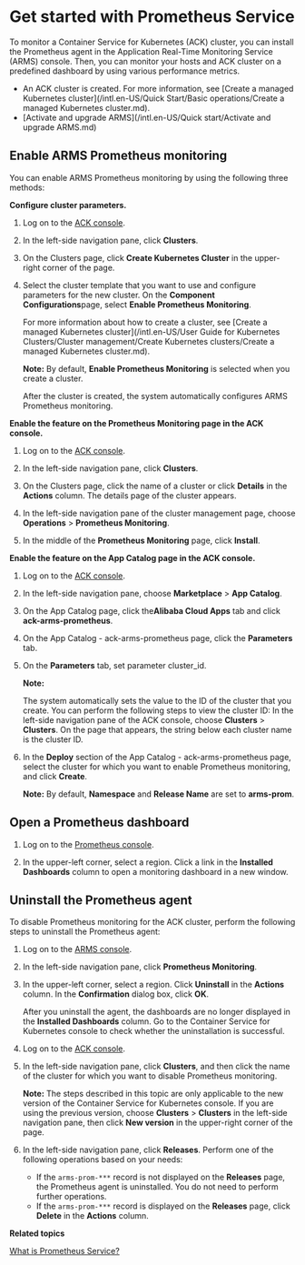 # Get started with Prometheus Service

To monitor a Container Service for Kubernetes \(ACK\) cluster, you can install the Prometheus agent in the Application Real-Time Monitoring Service \(ARMS\) console. Then, you can monitor your hosts and ACK cluster on a predefined dashboard by using various performance metrics.

-   An ACK cluster is created. For more information, see [Create a managed Kubernetes cluster](/intl.en-US/Quick Start/Basic operations/Create a managed Kubernetes cluster.md).
-   [Activate and upgrade ARMS](/intl.en-US/Quick start/Activate and upgrade ARMS.md)

## Enable ARMS Prometheus monitoring

You can enable ARMS Prometheus monitoring by using the following three methods:

**Configure cluster parameters.**

1.  Log on to the [ACK console](https://cs.console.aliyun.com).

2.  In the left-side navigation pane, click **Clusters**.

3.  On the Clusters page, click **Create Kubernetes Cluster** in the upper-right corner of the page.

4.  Select the cluster template that you want to use and configure parameters for the new cluster. On the **Component Configurations**page, select **Enable Prometheus Monitoring**.

    For more information about how to create a cluster, see [Create a managed Kubernetes cluster](/intl.en-US/User Guide for Kubernetes Clusters/Cluster management/Create Kubernetes clusters/Create a managed Kubernetes cluster.md).

    **Note:** By default, **Enable Prometheus Monitoring** is selected when you create a cluster.

    After the cluster is created, the system automatically configures ARMS Prometheus monitoring.


**Enable the feature on the Prometheus Monitoring page in the ACK console.**

1.  Log on to the [ACK console](https://cs.console.aliyun.com).

2.  In the left-side navigation pane, click **Clusters**.

3.  On the Clusters page, click the name of a cluster or click **Details** in the **Actions** column. The details page of the cluster appears.

4.  In the left-side navigation pane of the cluster management page, choose **Operations** \> **Prometheus Monitoring**.

5.  In the middle of the **Prometheus Monitoring** page, click **Install**.


**Enable the feature on the App Catalog page in the ACK console.**

1.  Log on to the [ACK console](https://cs.console.aliyun.com).

2.  In the left-side navigation pane, choose **Marketplace** \> **App Catalog**.

3.  On the App Catalog page, click the**Alibaba Cloud Apps** tab and click **ack-arms-prometheus**.

4.  On the App Catalog - ack-arms-prometheus page, click the **Parameters** tab.

5.  On the **Parameters** tab, set parameter cluster\_id.

    **Note:**

    The system automatically sets the value to the ID of the cluster that you create. You can perform the following steps to view the cluster ID: In the left-side navigation pane of the ACK console, choose **Clusters** \> **Clusters**. On the page that appears, the string below each cluster name is the cluster ID.

6.  In the **Deploy** section of the App Catalog - ack-arms-prometheus page, select the cluster for which you want to enable Prometheus monitoring, and click **Create**.

    **Note:** By default, **Namespace** and **Release Name** are set to **arms-prom**.


## Open a Prometheus dashboard

1.  Log on to the [Prometheus console](https://prometheus.console.aliyun.com/#/home).

2.  In the upper-left corner, select a region. Click a link in the **Installed Dashboards** column to open a monitoring dashboard in a new window.


## Uninstall the Prometheus agent

To disable Prometheus monitoring for the ACK cluster, perform the following steps to uninstall the Prometheus agent:

1.  Log on to the [ARMS console](https://arms-ap-southeast-1.console.aliyun.com/#/home).

2.  In the left-side navigation pane, click **Prometheus Monitoring**.

3.  In the upper-left corner, select a region. Click **Uninstall** in the **Actions** column. In the **Confirmation** dialog box, click **OK**.

    After you uninstall the agent, the dashboards are no longer displayed in the **Installed Dashboards** column. Go to the Container Service for Kubernetes console to check whether the uninstallation is successful.

4.  Log on to the [ACK console](https://cs.console.aliyun.com).

5.  In the left-side navigation pane, click **Clusters**, and then click the name of the cluster for which you want to disable Prometheus monitoring.

    **Note:** The steps described in this topic are only applicable to the new version of the Container Service for Kubernetes console. If you are using the previous version, choose **Clusters** \> **Clusters** in the left-side navigation pane, then click **New version** in the upper-right corner of the page.

6.  In the left-side navigation pane, click **Releases**. Perform one of the following operations based on your needs:

    -   If the `arms-prom-***` record is not displayed on the **Releases** page, the Prometheus agent is uninstalled. You do not need to perform further operations.
    -   If the `arms-prom-***` record is displayed on the **Releases** page, click **Delete** in the **Actions** column.

**Related topics**  


[What is Prometheus Service?]()

